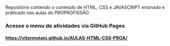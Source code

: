 

Repositório contendo o conteúdo de HTML, CSS e JAVASCRIPT ensinado e práticado nas aulas do PROPROFISSÃO


### Acesse o menu de atividades via GitHub Pages
#### https://vitormotanj.github.io/AULAS-HTML-CSS-PROA/

